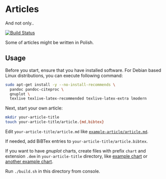 # Articles

And not only..

[![Build Status](https://travis-ci.org/pasuder/articles.svg?branch=master)](https://travis-ci.org/pasuder/articles)

Some of articles might be written in Polish.

## Usage

Before you start, ensure that you have installed software. For Debian based
Linux distributions, you can execute following command:

```bash
sudo apt-get install -y --no-install-recommends \
  pandoc pandoc-citeproc \
  gnuplot \
  texlive texlive-latex-recommended texlive-latex-extra lmodern
```

Next, start your own article:

```bash
mkdir your-article-title
touch your-article-title/article.{md,bibtex}
```

Edit `your-article-title/article.md` like
[`example-article/article.md`](example-article/article.md).

If needed, add BiBTex entries to `your-article-title/article.bibtex`.

If you want to have _gnuplot_ charts, create files with prefix `chart` and
extension `.dem` in `your-article-title` directory, like
[example chart](example-article/chart-01.dem) or
[another example chart](example-article/chart-02.dem).

Run `./build.sh` in this directory from console.
